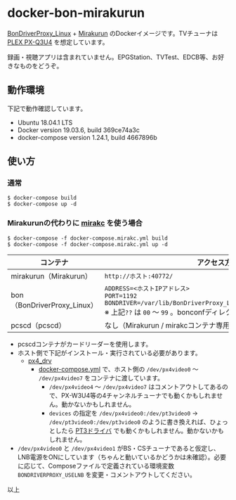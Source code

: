 # docker-bon-mirakurun

[BonDriverProxy_Linux](https://github.com/u-n-k-n-o-w-n/BonDriverProxy_Linux) + [Mirakurun](https://github.com/Chinachu/Mirakurun) のDockerイメージです。TVチューナは [PLEX PX-Q3U4](http://www.plex-net.co.jp/product/px-q3u4/) を想定しています。

録画・視聴アプリは含まれていません。EPGStation、TVTest、EDCB等、お好きなものをどうぞ。

## 動作環境

下記で動作確認しています。

* Ubuntu 18.04.1 LTS
* Docker version 19.03.6, build 369ce74a3c
* docker-compose version 1.24.1, build 4667896b

## 使い方

### 通常

    $ docker-compose build
    $ docker-compose up -d

### Mirakurunの代わりに [mirakc](https://github.com/masnagam/mirakc) を使う場合

    $ docker-compose -f docker-compose.mirakc.yml build
    $ docker-compose -f docker-compose.mirakc.yml up -d

| コンテナ | アクセス方法 |
| - | - |
| mirakurun（Mirakurun） | `http://ホスト:40772/` |
| bon（BonDriverProxy_Linux） | `ADDRESS=<ホストIPアドレス>` <br /> `PORT=1192` <br /> `BONDRIVER=/var/lib/BonDriverProxy_Linux/BonDriver_LinuxPT-??.so` <br /> ※ 上記`??` は `00` ～ `99` 。bonconfディレクトリ内のファイルを参照のこと |
| pcscd（pcscd） | なし（Mirakurun / mirakcコンテナ専用） |

* pcscdコンテナがカードリーダーを使用します。
* ホスト側で下記がインストール・実行されている必要があります。
    * [px4_drv](https://github.com/nns779/px4_drv)
        * [docker-compose.yml](docker-compose.yml) で、ホスト側の `/dev/px4video0` ～ `/dev/px4video7` をコンテナに渡しています。
            * `/dev/px4video4` ～ `/dev/px4video7` はコメントアウトしてあるので、PX-W3U4等の4チャンネルチューナでも動くかもしれません。動かないかもしれません。
            * `devices` の指定を `/dev/px4video0:/dev/pt3video0` → `/dev/pt3video0:/dev/pt3video0` のように書き換えれば、ひょっとしたら [PT3ドライバ](https://github.com/m-tsudo/pt3) でも動くかもしれません。動かないかもしれません。
* `/dev/px4video0` と `/dev/px4video1` がBS・CSチューナであると仮定し、LNB電源をONにしています（ちゃんと動いているかどうかは未確認）。必要に応じて、Composeファイルで定義されている環境変数 `BONDRIVERPROXY_USELNB` を変更・コメントアウトしてください。

以上